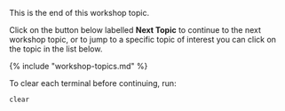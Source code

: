 This is the end of this workshop topic.

Click on the button below labelled **Next Topic** to continue to the next workshop topic, or to jump to a specific topic of interest you can click on the topic in the list below.

{% include "workshop-topics.md" %}

To clear each terminal before continuing, run:

```execute-all
clear
```
